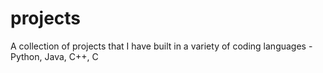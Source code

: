 # projects
A collection of projects that I have built in a variety of coding languages - Python, Java, C++, C
